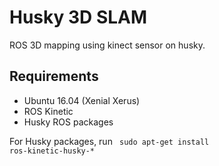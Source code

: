 # Husky 3D SLAM
ROS 3D mapping using kinect sensor on husky.

## Requirements
- Ubuntu 16.04 (Xenial Xerus)
- ROS Kinetic
- Husky ROS packages

For Husky packages, run
<code>
sudo apt-get install ros-kinetic-husky-*
</code>